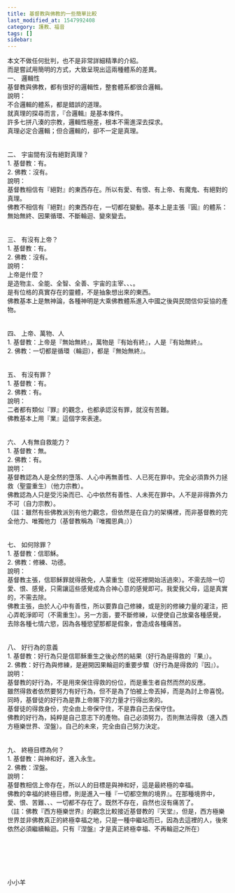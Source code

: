 ```yaml
---
title: 基督教與佛教的一些簡單比較
last_modified_at: 1547992408
category: 護教、福音
tags: []
sidebar: 
---
```


<p>本文不做任何批判，也不是非常詳細精準的介紹。<br/>而是嘗試用簡明的方式，大致呈現出這兩種體系的差異。<br/><!--more-->一、	邏輯性<br/>基督教與佛教，都有很好的邏輯性，整套體系都很合邏輯。<br/>說明：<br/>不合邏輯的體系，都是錯誤的道理。<br/>就真理的探尋而言，『合邏輯』是基本條件。<br/>許多七拼八湊的宗教，邏輯性極差，根本不需進深去探求。<br/>真理必定合邏輯；但合邏輯的，卻不一定是真理。<br/><br/><br/>二、	宇宙間有沒有絕對真理？<br/>1.	基督教：有。<br/>2.	佛教：沒有。<br/>說明：<br/>基督教相信有『絕對』的東西存在。所以有愛、有恨、有上帝、有魔鬼、有絕對的真理。<br/>佛教不相信有『絕對』的東西存在，一切都在變動。基本上是主張『圓』的體系：無始無終、因果循環、不斷輪迴、變來變去。<br/><br/><br/>三、	有沒有上帝？<br/>1.	基督教：有。<br/>2.	佛教：沒有。<br/>說明：<br/>上帝是什麼？<br/>是造物主、全能、全智、全善、宇宙的主宰、、、。<br/>是有位格的真實存在的靈體，不是抽象想出來的東西。<br/>佛教基本上是無神論，各種神明是大乘佛教體系進入中國之後與民間信仰妥協的產物。<br/><br/><br/>四、	上帝、萬物、人<br/>1.	基督教：上帝是『無始無終』，萬物是『有始有終』，人是『有始無終』。<br/>2.	佛教：一切都是循環（輪迴），都是『無始無終』。<br/><br/><br/>五、	有沒有罪？<br/>1.	基督教：有。<br/>2.	佛教：有。<br/>說明：<br/>二者都有類似『罪』的觀念，也都承認沒有罪，就沒有苦難。<br/>佛教基本上用『業』這個字來表達。<br/><br/><br/>六、	人有無自救能力？<br/>1.	基督教：無。<br/>2.	佛教：有。<br/>說明：<br/>基督教認為人是全然的墮落、人心中再無善性、人已死在罪中。完全必須靠外力拯救（聖靈重生）（他力宗教）。<br/>佛教認為人只是受污染而已、心中依然有善性、人未死在罪中。人不是非得靠外力不可（自力宗教）。<br/>（註：雖然有些佛教派別有他力觀念，但依然是在自力的架構裡，而非基督教的完全他力、唯獨他力（基督教稱為『唯獨恩典』））<br/><br/><br/>七、	如何除罪？<br/>1.	基督教：信耶穌。<br/>2.	佛教：修練、功德。<br/>說明：<br/>基督教主張，信耶穌罪就得赦免，人蒙重生（從死裡開始活過來）。不需去除一切愛、恨、感覺，只需讓這些感覺成為合神心意的感覺即可。我愛我父母，這是真實的，不需去除。<br/>佛教主張，由於人心中有善性，所以要靠自己修練，或是別的修練力量的灌注，把心弄乾淨即可（不需重生）。另一方面，要不斷修練，以便使自己放棄各種感覺，去除各種七情六慾，因為各種慾望那都是假象，會造成各種痛苦。<br/><br/><br/>八、	好行為的意義<br/>1.	基督教：好行為只是信耶穌重生之後必然的結果（好行為是得救的『果』）。<br/>2.	佛教：好行為與修練，是避開因果輪迴的重要步驟（好行為是得救的『因』）。<br/>說明：<br/>基督教的好行為，不是用來保住得救的份位，而是重生者自然而然的反應。<br/>雖然得救者依然要努力有好行為，但不是為了怕被上帝丟掉，而是為討上帝喜悅。<br/>同時，基督徒的好行為是靠上帝賜下的力量才行得出來的。<br/>基督徒的得救身份，完全由上帝保守住，不是靠自己去保守住。<br/>佛教的好行為，純粹是自己意志下的產物。自己必須努力，否則無法得救（進入西方極樂世界、涅盤）。自己的未來，完全由自己努力決定。<br/><br/><br/>九、	終極目標為何？<br/>1.	基督教：與神和好，進入永生。<br/>2.	佛教：涅盤。<br/>說明：<br/>基督教相信上帝存在，所以人的目標是與神和好，這是最終極的幸福。<br/>佛教的幸福的終極目標，則是進入一種『一切都空無的境界』。在那種境界中，愛、恨、苦難、、、一切都不存在了。既然不存在，自然也沒有痛苦了。<br/>（註：佛教『西方極樂世界』的觀念比較接近基督教的『天堂』，但是，西方極樂世界並非佛教真正的終極幸福之地，只是一種中繼站而已，因為去這裡的人，後來依然必須繼續輪迴。只有『涅盤』才是真正終極幸福、不再輪迴之所在）<br/><br/><br/><br/><br/><br/><br/>小小羊
</p>